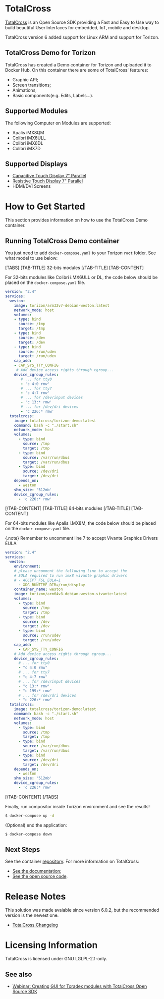 ﻿# TotalCross #

[TotalCross](https://www.toradex.com/pt-br/support/partner-network/services/200011/totalcross) is an Open Source SDK providing a Fast and Easy to Use way to build beautiful User Interfaces for embedded, IoT, mobile and desktop.

TotalCross version 6 added support for Linux ARM and support for Torizon.

## TotalCross Demo for Torizon ##

TotalCross has created a Demo container for Torizon and uploaded it to Docker Hub. On this container there are some of TotalCross' features:
- Graphic API;
- Screen transitions;
- Animations;
- Basic components(e.g. Edits, Labels...).

## Supported Modules ##

The following Computer on Modules are supported:

- Apalis iMX8QM
- Colibri iMX6ULL
- Colibri iMX6DL
- Colibri iMX7D

## Supported Displays ##

- [Capacitive Touch Display 7" Parallel](https://developer.toradex.com/products/capacitive-touch-display-7inch-parallel)
- [Resistive Touch Display 7" Parallel](https://developer.toradex.com/products/parallel-resistive-touch-display)
- HDMI/DVI Screens

# How to Get Started #

This section provides information on how to use the TotalCross Demo container.

## Running TotalCross Demo container ##

You just need to add `docker-compose.yaml` to your Torizon `root` folder. See what model to use below:

[TABS]
[TAB-TITLE] 32-bits modules [/TAB-TITLE]
[TAB-CONTENT]

For 32-bits modules like Colibri i.MX6ULL or DL, the code below should be placed on the `docker-compose.yaml` file.

```yaml
version: "2.4"
services:
  weston:
    image: torizon/arm32v7-debian-weston:latest
    network_mode: host
    volumes:
    - type: bind
      source: /tmp
      target: /tmp
    - type: bind
      source: /dev
      target: /dev
    - type: bind
      source: /run/udev
      target: /run/udev
    cap_add:
    - CAP_SYS_TTY_CONFIG
     # Add device access rights through cgroup...
    device_cgroup_rules:
       # ... for tty0
       - 'c 4:0 rmw'
       # ... for tty7
       - 'c 4:7 rmw'
       # ... for /dev/input devices
       - 'c 13:* rmw'
       # ... for /dev/dri devices
       - 'c 226:* rmw'
  totalcross:
    image: totalcross/torizon-demo:latest
    command: bash -c "./start.sh"
    network_mode: host
    volumes:
      - type: bind
        source: /tmp
        target: /tmp
      - type: bind
        source: /var/run/dbus
        target: /var/run/dbus
      - type: bind
        source: /dev/dri
        target: /dev/dri
    depends_on:
      - weston
    shm_size: '512mb'
    device_cgroup_rules:
      - 'c 226:* rmw'
```

[/TAB-CONTENT]
[TAB-TITLE] 64-bits modules [/TAB-TITLE]
[TAB-CONTENT]

For 64-bits modules like Apalis i.MX8M, the code below should be placed on the `docker-compose.yaml` file.

{.note} Remember to uncomment line 7 to accept Vivante Graphics Drivers EULA

```yaml
version: "2.4"
services:
  weston:
    environment:
    # please uncomment the following line to accept the
    # EULA required to run imx8 vivante graphic drivers
    # - ACCEPT_FSL_EULA=1
      - XDG_RUNTIME_DIR=/run/display
    container_name: weston
    image: torizon/arm64v8-debian-weston-vivante:latest
    volumes:
      - type: bind
        source: /tmp
        target: /tmp
      - type: bind
        source: /dev
        target: /dev
      - type: bind
        source: /run/udev
        target: /run/udev
    cap_add:
      - CAP_SYS_TTY_CONFIG
    # Add device access rights through cgroup...
    device_cgroup_rules:
      # ... for tty0
      - "c 4:0 rmw"
      # ... for tty7
      - "c 4:7 rmw"
      # ... for /dev/input devices
      - "c 13:* rmw"
      - "c 199:* rmw"
      # ... for /dev/dri devices
      - "c 226:* rmw"
  totalcross:
    image: totalcross/torizon-demo:latest
    command: bash -c "./start.sh"
    network_mode: host
    volumes:
      - type: bind
        source: /tmp
        target: /tmp
      - type: bind
        source: /var/run/dbus
        target: /var/run/dbus
      - type: bind
        source: /dev/dri
        target: /dev/dri
    depends_on:
      - weston
    shm_size: '512mb'
    device_cgroup_rules:
      - 'c 226:* rmw'
```

[/TAB-CONTENT]
[/TABS]

Finally, run compositor inside Torizon environment and see  the results!

```bash
$ docker-compose up -d
```

(Optional) end the application:
```bash
$ docker-compose down
```

## Next Steps ##

See the container [repository](https://github.com/TotalCross/torizon-demo). For more information on TotalCross:
- [See the documentation](https://learn.totalcross.com/documentation/get-started);
- [See the open source code](https://github.com/TotalCross/totalcross).

# Release Notes

This solution was made avaiable since version 6.0.2, but the recommended version is the newest one.

- [TotalCross Changelog](https://learn.totalcross.com/totalcross-change-log)

# Licensing Information #

TotalCross is licensed under GNU LGLPL-2.1-only.

## See also

- [Webinar: Creating GUI for Toradex modules with TotalCross Open Source SDK](https://www.toradex.com/pt-br/webinars/gui-for-toradex-modules-totalcross-open-source-sdk)
